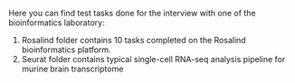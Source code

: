 Here you can find test tasks done for the interview with one of the bioinformatics laboratory:
1. Rosalind folder contains 10 tasks completed on the Rosalind bioinformatics platform.
2. Seurat folder contains typical single-cell RNA-seq analysis pipeline for murine brain transcriptome 
